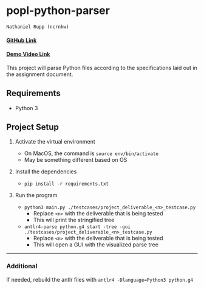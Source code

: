 # popl-python-parser

`Nathaniel Rupp (ncrnkw)`

#### [GitHub Link](https://github.com/naroop/popl-python-parser)

#### [Demo Video Link](https://youtu.be/QMGLosXGitA)

This project will parse Python files according to the specifications laid out in the assignment document.

## Requirements

- Python 3

## Project Setup

1. Activate the virtual environment

   - On MacOS, the command is `source env/bin/activate`
   - May be something different based on OS

2. Install the dependencies

   - `pip install -r requirements.txt`

3. Run the program

   - `python3 main.py ./testcases/project_deliverable_<n>_testcase.py`
      - Replace `<n>` with the deliverable that is being tested
      - This will print the stringified tree
   - `antlr4-parse python.g4 start -tree -gui ./testcases/project_deliverable_<n>_testcase.py`
      - Replace `<n>` with the deliverable that is being tested
      - This will open a GUI with the visualized parse tree

---

### Additional

If needed, rebuild the antlr files with `antlr4 -Dlanguage=Python3 python.g4`
